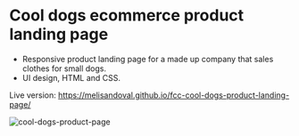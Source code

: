 # Cool dogs ecommerce product landing page

- Responsive product landing page for a made up company that sales clothes for small dogs.
- UI design, HTML and CSS.

Live version: https://melisandoval.github.io/fcc-cool-dogs-product-landing-page/ 

![cool-dogs-product-page](https://user-images.githubusercontent.com/94930294/211426075-a6c797ec-6338-4c6c-80bb-fe66abd68bc7.gif)
